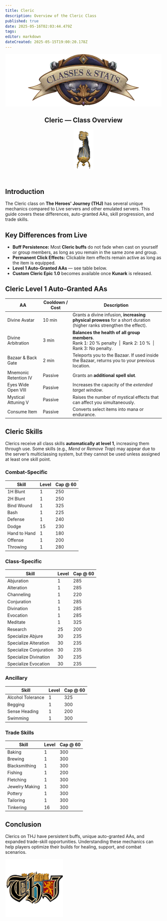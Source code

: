 ```yaml
---
title: Cleric
description: Overview of the Cleric Class
published: true
date: 2025-05-16T02:03:44.479Z
tags: 
editor: markdown
dateCreated: 2025-05-15T19:00:20.178Z
---
```


<article class="class-wrapper">
  <!-- ===== HERO SECTION ===== -->
  <header class="hero-card">
    <img src="/classes-and-abilities/statsandclasses.webp"
         alt="Classes & Stats Banner"
         class="hero-banner">
    <div class="title-card">
      <h1 class="hero-title"><span>Cleric — Class Overview</span></h1>
      <img src="/cleric.gif" alt="Cleric Flair" class="class-gif">
    </div>
  </header>
  <!-- ===== INTRO ===== -->
  <section class="intro">
    <h2>Introduction</h2>
    <p>The Cleric class on <strong>The Heroes' Journey (THJ)</strong> has several unique mechanics compared to Live servers and other emulated servers. This guide covers these differences, auto-granted AAs, skill progression, and trade skills.</p>
  </section>
  <!-- ===== KEY DIFFERENCES ===== -->
  <section class="differences">
    <h2>Key Differences from Live</h2>
    <ul>
      <li><strong>Buff Persistence:</strong> Most <strong>Cleric buffs</strong> do not fade when cast on yourself or group members, as long as you remain in the same zone and group.</li>
      <li><strong>Permanent Click Effects:</strong> Clickable item effects remain active as long as the item is equipped.</li>
      <li><strong>Level&nbsp;1 Auto-Granted AAs</strong> — see table below.</li>
      <li><strong>Custom Cleric Epic 1.0</strong> becomes available once <strong>Kunark</strong> is released.</li>
    </ul>
  </section>
  <!-- ===== AUTO-GRANTED AAs ===== -->
  <section class="abilities">
    <h2>Cleric Level 1 Auto-Granted AAs</h2>
    <table class="aa-table">
      <thead><tr><th>AA</th><th>Cooldown / Cost</th><th>Description</th></tr></thead>
      <tbody>
        <tr>
          <td>Divine Avatar</td>
          <td>10&nbsp;min</td>
          <td>Grants a divine infusion, <strong>increasing physical prowess</strong> for a short duration (higher ranks strengthen the effect).</td>
        </tr>
        <tr>
          <td>Divine Arbitration</td>
          <td>3&nbsp;min</td>
          <td><strong>Balances the health of all group members</strong>.<br>
              Rank&nbsp;1: 20&nbsp;% penalty &nbsp;|&nbsp; Rank&nbsp;2: 10&nbsp;% &nbsp;|&nbsp; Rank&nbsp;3: No penalty.</td>
        </tr>
        <tr>
          <td>Bazaar &amp; Back Gate</td>
          <td>2&nbsp;min</td>
          <td>Teleports you to the Bazaar. If used inside the Bazaar, returns you to your previous location.</td>
        </tr>
        <tr>
          <td>Mnemonic Retention&nbsp;IV</td>
          <td>Passive</td>
          <td>Grants an <strong>additional spell slot</strong>.</td>
        </tr>
        <tr>
          <td>Eyes Wide Open&nbsp;VIII</td>
          <td>Passive</td>
          <td>Increases the capacity of the <em>extended target window</em>.</td>
        </tr>
        <tr>
          <td>Mystical Attuning&nbsp;V</td>
          <td>Passive</td>
          <td>Raises the number of mystical effects that can affect you simultaneously.</td>
        </tr>
        <tr>
          <td>Consume Item</td>
          <td>Passive</td>
          <td>Converts select items into mana or endurance.</td>
        </tr>
      </tbody>
    </table>
  </section>
  <!-- ===== SKILLS ===== -->
  <section class="skills">
    <h2>Cleric Skills</h2>
    <p>Clerics receive all class skills <strong>automatically at level&nbsp;1</strong>, increasing them through use. Some skills (e.g., <em>Mend</em> or <em>Remove Trap</em>) may appear due to the server’s multiclassing system, but they cannot be used unless assigned at least one skill point.</p>
    <!-- Combat Skills -->
    <h3>Combat-Specific</h3>
    <table class="skill-table">
      <thead><tr><th>Skill</th><th>Level</th><th>Cap @ 60</th></tr></thead>
      <tbody>
        <tr><td>1H Blunt</td><td>1</td><td>250</td></tr>
        <tr><td>2H Blunt</td><td>1</td><td>250</td></tr>
        <tr><td>Bind Wound</td><td>1</td><td>325</td></tr>
        <tr><td>Bash</td><td>1</td><td>225</td></tr>
        <tr><td>Defense</td><td>1</td><td>240</td></tr>
        <tr><td>Dodge</td><td>15</td><td>230</td></tr>
        <tr><td>Hand to Hand</td><td>1</td><td>180</td></tr>
        <tr><td>Offense</td><td>1</td><td>200</td></tr>
        <tr><td>Throwing</td><td>1</td><td>280</td></tr>
      </tbody>
    </table>
    <!-- Class-Specific -->
    <h3>Class-Specific</h3>
    <table class="skill-table">
      <thead><tr><th>Skill</th><th>Level</th><th>Cap @ 60</th></tr></thead>
      <tbody>
        <tr><td>Abjuration</td><td>1</td><td>285</td></tr>
        <tr><td>Alteration</td><td>1</td><td>285</td></tr>
        <tr><td>Channeling</td><td>1</td><td>220</td></tr>
        <tr><td>Conjuration</td><td>1</td><td>285</td></tr>
        <tr><td>Divination</td><td>1</td><td>285</td></tr>
        <tr><td>Evocation</td><td>1</td><td>285</td></tr>
        <tr><td>Meditate</td><td>1</td><td>325</td></tr>
        <tr><td>Research</td><td>25</td><td>200</td></tr>
        <tr><td>Specialize Abjure</td><td>30</td><td>235</td></tr>
        <tr><td>Specialize Alteration</td><td>30</td><td>235</td></tr>
        <tr><td>Specialize Conjuration</td><td>30</td><td>235</td></tr>
        <tr><td>Specialize Divination</td><td>30</td><td>235</td></tr>
        <tr><td>Specialize Evocation</td><td>30</td><td>235</td></tr>
      </tbody>
    </table>
    <!-- Ancillary -->
    <h3>Ancillary</h3>
    <table class="skill-table">
      <thead><tr><th>Skill</th><th>Level</th><th>Cap @ 60</th></tr></thead>
      <tbody>
        <tr><td>Alcohol Tolerance</td><td>1</td><td>325</td></tr>
        <tr><td>Begging</td><td>1</td><td>300</td></tr>
        <tr><td>Sense Heading</td><td>1</td><td>200</td></tr>
        <tr><td>Swimming</td><td>1</td><td>300</td></tr>
      </tbody>
    </table>
    <!-- Trade Skills -->
    <h3>Trade Skills</h3>
    <table class="skill-table">
      <thead><tr><th>Skill</th><th>Level</th><th>Cap @ 60</th></tr></thead>
      <tbody>
        <tr><td>Baking</td><td>1</td><td>300</td></tr>
        <tr><td>Brewing</td><td>1</td><td>300</td></tr>
        <tr><td>Blacksmithing</td><td>1</td><td>300</td></tr>
        <tr><td>Fishing</td><td>1</td><td>200</td></tr>
        <tr><td>Fletching</td><td>1</td><td>300</td></tr>
        <tr><td>Jewelry Making</td><td>1</td><td>300</td></tr>
        <tr><td>Pottery</td><td>1</td><td>300</td></tr>
        <tr><td>Tailoring</td><td>1</td><td>300</td></tr>
        <tr><td>Tinkering</td><td>16</td><td>300</td></tr>
      </tbody>
    </table>
  </section>
  <!-- ===== CONCLUSION ===== -->
  <section class="conclusion">
    <h2>Conclusion</h2>
    <p>Clerics on THJ have persistent buffs, unique auto-granted AAs, and expanded trade-skill opportunities. Understanding these mechanics can help players optimize their builds for healing, support, and combat scenarios.</p>
  </section>
  <!-- ===== PAGE BREAK IMAGE ===== -->
  <img src="/pagebreak2.webp" alt="Page Break" class="page-break">
</article>
